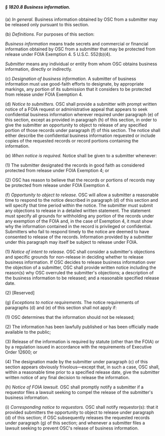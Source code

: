 ##### § 1820.8 Business information. #####

(a) *In general.* Business information obtained by OSC from a submitter may be released only pursuant to this section.

(b) *Definitions.* For purposes of this section:

*Business information* means trade secrets and commercial or financial information obtained by OSC from a submitter that may be protected from release under FOIA Exemption 4. 5 U.S.C. 552(b)(4).

*Submitter* means any individual or entity from whom OSC obtains business information, directly or indirectly.

(c) *Designation of business information.* A submitter of business information must use good-faith efforts to designate, by appropriate markings, any portion of its submission that it considers to be protected from release under FOIA Exemption 4.

(d) *Notice to submitters.* OSC shall provide a submitter with prompt written notice of a FOIA request or administrative appeal that appears to seek confidential business information wherever required under paragraph (e) of this section, except as provided in paragraph (h) of this section, in order to give the submitter an opportunity to object to release of any specified portion of those records under paragraph (f) of this section. The notice shall either describe the confidential business information requested or include copies of the requested records or record portions containing the information.

(e) *When notice is required.* Notice shall be given to a submitter whenever:

(1) The submitter designated the records in good faith as considered protected from release under FOIA Exemption 4; or

(2) OSC has reason to believe that the records or portions of records may be protected from release under FOIA Exemption 4.

(f) *Opportunity to object to release.* OSC will allow a submitter a reasonable time to respond to the notice described in paragraph (d) of this section and will specify that time period within the notice. The submitter must submit any objections to release in a detailed written statement. The statement must specify all grounds for withholding any portion of the records under any exemption of the FOIA and, in the case of Exemption 4, it must show why the information contained in the record is privileged or confidential. Submitters who fail to respond timely to the notice are deemed to have consented to release of the records. Information provided by a submitter under this paragraph may itself be subject to release under FOIA.

(1) *Notice of intent to release.* OSC shall consider a submitter's objections and specific grounds for non-release in deciding whether to release business information. If OSC decides to release business information over the objection of a submitter, OSC shall provide written notice including the reason(s) why OSC overruled the submitter's objections; a description of the business information to be released; and a reasonable specified release date.

(2) [Reserved]

(g) *Exceptions to notice requirements.* The notice requirements of paragraphs (d) and (e) of this section shall not apply if:

(1) OSC determines that the information should not be released;

(2) The information has been lawfully published or has been officially made available to the public;

(3) Release of the information is required by statute (other than the FOIA) or by a regulation issued in accordance with the requirements of Executive Order 12600; or

(4) The designation made by the submitter under paragraph (c) of this section appears obviously frivolous—except that, in such a case, OSC shall, within a reasonable time prior to a specified release date, give the submitter written notice of any final decision to release the information.

(h) *Notice of FOIA lawsuit.* OSC shall promptly notify a submitter if a requestor files a lawsuit seeking to compel the release of the submitter's business information.

(i) *Corresponding notice to requestors.* OSC shall notify requestor(s): that it provided submitters the opportunity to object to release under paragraph (d) of this section; if OSC subsequently releases the requested records under paragraph (g) of this section; and whenever a submitter files a lawsuit seeking to prevent OSC's release of business information.